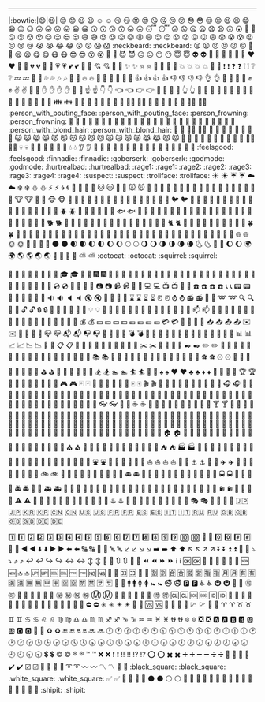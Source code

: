 ---------------
|:bowtie:|😄|😆|
😊 :blush: 😃 :smiley: ☺️ :relaxed:
😏 :smirk: 😍 :heart_eyes: 😘 :kissing_heart:
😚 :kissing_closed_eyes: 😳 :flushed: 😌 :relieved:
😆 :satisfied: 😁 :grin: 😉 :wink:
😜 :stuck_out_tongue_winking_eye: 😝 :stuck_out_tongue_closed_eyes: 😀 :grinning:
😗 :kissing: 😙 :kissing_smiling_eyes: 😛 :stuck_out_tongue:
😴 :sleeping: 😟 :worried: 😦 :frowning:
😧 :anguished: 😮 :open_mouth: 😬 :grimacing:
😕 :confused: 😯 :hushed: 😑 :expressionless:
😒 :unamused: 😅 :sweat_smile: 😓 :sweat:
😥 :disappointed_relieved: 😩 :weary: 😔 :pensive:
😞 :disappointed: 😖 :confounded: 😨 :fearful:
😰 :cold_sweat: 😣 :persevere: 😢 :cry:
😭 :sob: 😂 :joy: 😲 :astonished:
😱 :scream: :neckbeard: :neckbeard: 😫 :tired_face:
😠 :angry: 😡 :rage: 😤 :triumph:
😪 :sleepy: 😋 :yum: 😷 :mask:
😎 :sunglasses: 😵 :dizzy_face: 👿 :imp:
😈 :smiling_imp: 😐 :neutral_face: 😶 :no_mouth:
😇 :innocent: 👽 :alien: 💛 :yellow_heart:
💙 :blue_heart: 💜 :purple_heart: ❤️ :heart:
💚 :green_heart: 💔 :broken_heart: 💓 :heartbeat:
💗 :heartpulse: 💕 :two_hearts: 💞 :revolving_hearts:
💘 :cupid: 💖 :sparkling_heart: ✨ :sparkles:
⭐ :star: 🌟 :star2: 💫 :dizzy:
💥 :boom: 💥 :collision: 💢 :anger:
❗ :exclamation: ❓ :question: ❕ :grey_exclamation:
❔ :grey_question: 💤 :zzz: 💨 :dash:
💦 :sweat_drops: 🎶 :notes: 🎵 :musical_note:
🔥 :fire: 💩 :hankey: 💩 :poop:
💩 :shit: 👍 :+1: 👍 :thumbsup:
👎 :-1: 👎 :thumbsdown: 👌 :ok_hand:
👊 :punch: 👊 :facepunch: ✊ :fist:
✌️ :v: 👋 :wave: ✋ :hand:
✋ :raised_hand: 👐 :open_hands: ☝️ :point_up:
👇 :point_down: 👈 :point_left: 👉 :point_right:
🙌 :raised_hands: 🙏 :pray: 👆 :point_up_2:
👏 :clap: 💪 :muscle: 🤘 :metal:
🖕 :fu: 🚶 :walking: 🏃 :runner:
🏃 :running: 👫 :couple: 👪 :family:
👬 :two_men_holding_hands: 👭 :two_women_holding_hands: 💃 :dancer:
👯 :dancers: 🙆‍♀️ :ok_woman: 🙅 :no_good:
💁 :information_desk_person: 🙋 :raising_hand: 👰‍♀️ :bride_with_veil:
:person_with_pouting_face: :person_with_pouting_face: :person_frowning: :person_frowning: 🙇 :bow:
💏 :couplekiss: 💑 :couple_with_heart: 💆 :massage:
💇 :haircut: 💅 :nail_care: 👦 :boy:
👧 :girl: 👩 :woman: 👨 :man:
👶 :baby: 👵 :older_woman: 👴 :older_man:
:person_with_blond_hair: :person_with_blond_hair: 👲 :man_with_gua_pi_mao: 👳‍♂️ :man_with_turban:
👷 :construction_worker: 👮 :cop: 👼 :angel:
👸 :princess: 😺 :smiley_cat: 😸 :smile_cat:
😻 :heart_eyes_cat: 😽 :kissing_cat: 😼 :smirk_cat:
🙀 :scream_cat: 😿 :crying_cat_face: 😹 :joy_cat:
😾 :pouting_cat: 👹 :japanese_ogre: 👺 :japanese_goblin:
🙈 :see_no_evil: 🙉 :hear_no_evil: 🙊 :speak_no_evil:
💂‍♂️ :guardsman: 💀 :skull: 🐾 :feet:
👄 :lips: 💋 :kiss: 💧 :droplet:
👂 :ear: 👀 :eyes: 👃 :nose:
👅 :tongue: 💌 :love_letter: 👤 :bust_in_silhouette:
👥 :busts_in_silhouette: 💬 :speech_balloon: 💭 :thought_balloon:
:feelsgood: :feelsgood: :finnadie: :finnadie: :goberserk: :goberserk:
:godmode: :godmode: :hurtrealbad: :hurtrealbad: :rage1: :rage1:
:rage2: :rage2: :rage3: :rage3: :rage4: :rage4:
:suspect: :suspect: :trollface: :trollface:
☀️ :sunny: ☔ :umbrella: ☁️ :cloud:
❄️ :snowflake: ⛄ :snowman: ⚡ :zap:
🌀 :cyclone: 🌁 :foggy: 🌊 :ocean:
🐱 :cat: 🐶 :dog: 🐭 :mouse:
🐹 :hamster: 🐰 :rabbit: 🐺 :wolf:
🐸 :frog: 🐯 :tiger: 🐨 :koala:
🐻 :bear: 🐷 :pig: 🐽 :pig_nose:
🐮 :cow: 🐗 :boar: 🐵 :monkey_face:
🐒 :monkey: 🐴 :horse: 🐎 :racehorse:
🐫 :camel: 🐑 :sheep: 🐘 :elephant:
🐼 :panda_face: 🐍 :snake: 🐦 :bird:
🐤 :baby_chick: 🐥 :hatched_chick: 🐣 :hatching_chick:
🐔 :chicken: 🐧 :penguin: 🐢 :turtle:
🐛 :bug: 🐝 :honeybee: 🐜 :ant:
🪲 :beetle: 🐌 :snail: 🐙 :octopus:
🐠 :tropical_fish: 🐟 :fish: 🐳 :whale:
🐋 :whale2: 🐬 :dolphin: 🐄 :cow2:
🐏 :ram: 🐀 :rat: 🐃 :water_buffalo:
🐅 :tiger2: 🐇 :rabbit2: 🐉 :dragon:
🐐 :goat: 🐓 :rooster: 🐕 :dog2:
🐖 :pig2: 🐁 :mouse2: 🐂 :ox:
🐲 :dragon_face: 🐡 :blowfish: 🐊 :crocodile:
🐪 :dromedary_camel: 🐆 :leopard: 🐈 :cat2:
🐩 :poodle: 🐾 :paw_prints: 💐 :bouquet:
🌸 :cherry_blossom: 🌷 :tulip: 🍀 :four_leaf_clover:
🌹 :rose: 🌻 :sunflower: 🌺 :hibiscus:
🍁 :maple_leaf: 🍃 :leaves: 🍂 :fallen_leaf:
🌿 :herb: 🍄 :mushroom: 🌵 :cactus:
🌴 :palm_tree: 🌲 :evergreen_tree: 🌳 :deciduous_tree:
🌰 :chestnut: 🌱 :seedling: 🌼 :blossom:
🌾 :ear_of_rice: 🐚 :shell: 🌐 :globe_with_meridians:
🌞 :sun_with_face: 🌝 :full_moon_with_face: 🌚 :new_moon_with_face:
🌑 :new_moon: 🌒 :waxing_crescent_moon: 🌓 :first_quarter_moon:
🌔 :waxing_gibbous_moon: 🌕 :full_moon: 🌖 :waning_gibbous_moon:
🌗 :last_quarter_moon: 🌘 :waning_crescent_moon: 🌜 :last_quarter_moon_with_face:
🌛 :first_quarter_moon_with_face: 🌔 :moon: 🌍 :earth_africa:
🌎 :earth_americas: 🌏 :earth_asia: 🌋 :volcano:
🌌 :milky_way: ⛅ :partly_sunny: :octocat: :octocat:
:squirrel: :squirrel:

🎍 :bamboo: 💝 :gift_heart: 🎎 :dolls:
🎒 :school_satchel: 🎓 :mortar_board: 🎏 :flags:
🎆 :fireworks: 🎇 :sparkler: 🎐 :wind_chime:
🎑 :rice_scene: 🎃 :jack_o_lantern: 👻 :ghost:
🎅 :santa: 🎄 :christmas_tree: 🎁 :gift:
🔔 :bell: 🔕 :no_bell: 🎋 :tanabata_tree:
🎉 :tada: 🎊 :confetti_ball: 🎈 :balloon:
🔮 :crystal_ball: 💿 :cd: 📀 :dvd:
💾 :floppy_disk: 📷 :camera: 📹 :video_camera:
🎥 :movie_camera: 💻 :computer: 📺 :tv:
📱 :iphone: ☎️ :phone: ☎️ :telephone:
📞 :telephone_receiver: 📟 :pager: 📠 :fax:
💽 :minidisc: 📼 :vhs: 🔉 :sound:
🔈 :speaker: 🔇 :mute: 📢 :loudspeaker:
📣 :mega: ⌛ :hourglass: ⏳ :hourglass_flowing_sand:
⏰ :alarm_clock: ⌚ :watch: 📻 :radio:
📡 :satellite: ➿ :loop: 🔍 :mag:
🔎 :mag_right: 🔓 :unlock: 🔒 :lock:
🔏 :lock_with_ink_pen: 🔐 :closed_lock_with_key: 🔑 :key:
💡 :bulb: 🔦 :flashlight: 🔆 :high_brightness:
🔅 :low_brightness: 🔌 :electric_plug: 🔋 :battery:
📲 :calling: 📧 :email: 📫 :mailbox:
📮 :postbox: 🛀 :bath: 🛁 :bathtub:
🚿 :shower: 🚽 :toilet: 🔧 :wrench:
🔩 :nut_and_bolt: 🔨 :hammer: 💺 :seat:
💰 :moneybag: 💴 :yen: 💵 :dollar:
💷 :pound: 💶 :euro: 💳 :credit_card:
💸 :money_with_wings: 📧 :e-mail: 📥 :inbox_tray:
📤 :outbox_tray: ✉️ :envelope: 📨 :incoming_envelope:
📯 :postal_horn: 📪 :mailbox_closed: 📬 :mailbox_with_mail:
📭 :mailbox_with_no_mail: 🚪 :door: 🚬 :smoking:
💣 :bomb: 🔫 :gun: 🔪 :hocho:
💊 :pill: 💉 :syringe: 📄 :page_facing_up:
📃 :page_with_curl: 📑 :bookmark_tabs: 📊 :bar_chart:
📈 :chart_with_upwards_trend: 📉 :chart_with_downwards_trend: 📜 :scroll:
📋 :clipboard: 📆 :calendar: 📅 :date:
📇 :card_index: 📁 :file_folder: 📂 :open_file_folder:
✂️ :scissors: 📌 :pushpin: 📎 :paperclip:
✒️ :black_nib: ✏️ :pencil2: 📏 :straight_ruler:
📐 :triangular_ruler: 📕 :closed_book: 📗 :green_book:
📘 :blue_book: 📙 :orange_book: 📓 :notebook:
📔 :notebook_with_decorative_cover: 📒 :ledger: 📚 :books:
🔖 :bookmark: 📛 :name_badge: 🔬 :microscope:
🔭 :telescope: 📰 :newspaper: 🏈 :football:
🏀 :basketball: ⚽ :soccer: ⚾ :baseball:
🎾 :tennis: 🎱 :8ball: 🏉 :rugby_football:
🎳 :bowling: ⛳ :golf: 🚵 :mountain_bicyclist:
🚴 :bicyclist: 🏇 :horse_racing: 🏂 :snowboarder:
🏊 :swimmer: 🏄 :surfer: 🎿 :ski:
♠️ :spades: ♥️ :hearts: ♣️ :clubs:
♦️ :diamonds: 💎 :gem: 💍 :ring:
🏆 :trophy: 🎼 :musical_score: 🎹 :musical_keyboard:
🎻 :violin: 👾 :space_invader: 🎮 :video_game:
🃏 :black_joker: 🎴 :flower_playing_cards: 🎲 :game_die:
🎯 :dart: 🀄 :mahjong: 🎬 :clapper:
📝 :memo: 📝 :pencil: 📖 :book:
🎨 :art: 🎤 :microphone: 🎧 :headphones:
🎺 :trumpet: 🎷 :saxophone: 🎸 :guitar:
👞 :shoe: 👡 :sandal: 👠 :high_heel:
💄 :lipstick: 👢 :boot: 👕 :shirt:
👕 :tshirt: 👔 :necktie: 👚 :womans_clothes:
👗 :dress: 🎽 :running_shirt_with_sash: 👖 :jeans:
👘 :kimono: 👙 :bikini: 🎀 :ribbon:
🎩 :tophat: 👑 :crown: 👒 :womans_hat:
👞 :mans_shoe: 🌂 :closed_umbrella: 💼 :briefcase:
👜 :handbag: 👝 :pouch: 👛 :purse:
👓 :eyeglasses: 🎣 :fishing_pole_and_fish: ☕ :coffee:
🍵 :tea: 🍶 :sake: 🍼 :baby_bottle:
🍺 :beer: 🍻 :beers: 🍸 :cocktail:
🍹 :tropical_drink: 🍷 :wine_glass: 🍴 :fork_and_knife:
🍕 :pizza: 🍔 :hamburger: 🍟 :fries:
🍗 :poultry_leg: 🍖 :meat_on_bone: 🍝 :spaghetti:
🍛 :curry: 🍤 :fried_shrimp: 🍱 :bento:
🍣 :sushi: 🍥 :fish_cake: 🍙 :rice_ball:
🍘 :rice_cracker: 🍚 :rice: 🍜 :ramen:
🍲 :stew: 🍢 :oden: 🍡 :dango:
🥚 :egg: 🍞 :bread: 🍩 :doughnut:
🍮 :custard: 🍦 :icecream: 🍨 :ice_cream:
🍧 :shaved_ice: 🎂 :birthday: 🍰 :cake:
🍪 :cookie: 🍫 :chocolate_bar: 🍬 :candy:
🍭 :lollipop: 🍯 :honey_pot: 🍎 :apple:
🍏 :green_apple: 🍊 :tangerine: 🍋 :lemon:
🍒 :cherries: 🍇 :grapes: 🍉 :watermelon:
🍓 :strawberry: 🍑 :peach: 🍈 :melon:
🍌 :banana: 🍐 :pear: 🍍 :pineapple:
🍠 :sweet_potato: 🍆 :eggplant: 🍅 :tomato:
🌽 :corn:
🏠 :house: 🏡 :house_with_garden: 🏫 :school:
🏢 :office: 🏣 :post_office: 🏥 :hospital:
🏦 :bank: 🏪 :convenience_store: 🏩 :love_hotel:
🏨 :hotel: 💒 :wedding: ⛪ :church:
🏬 :department_store: 🏤 :european_post_office: 🌇 :city_sunrise:
🌆 :city_sunset: 🏯 :japanese_castle: 🏰 :european_castle:
⛺ :tent: 🏭 :factory: 🗼 :tokyo_tower:
🗾 :japan: 🗻 :mount_fuji: 🌄 :sunrise_over_mountains:
🌅 :sunrise: 🌠 :stars: 🗽 :statue_of_liberty:
🌉 :bridge_at_night: 🎠 :carousel_horse: 🌈 :rainbow:
🎡 :ferris_wheel: ⛲ :fountain: 🎢 :roller_coaster:
🚢 :ship: 🚤 :speedboat: ⛵ :boat:
⛵ :sailboat: 🚣 :rowboat: ⚓ :anchor:
🚀 :rocket: ✈️ :airplane: 🚁 :helicopter:
🚂 :steam_locomotive: 🚊 :tram: 🚞 :mountain_railway:
🚲 :bike: 🚡 :aerial_tramway: 🚟 :suspension_railway:
🚠 :mountain_cableway: 🚜 :tractor: 🚙 :blue_car:
🚘 :oncoming_automobile: 🚗 :car: 🚗 :red_car:
🚕 :taxi: 🚖 :oncoming_taxi: 🚛 :articulated_lorry:
🚌 :bus: 🚍 :oncoming_bus: 🚨 :rotating_light:
🚓 :police_car: 🚔 :oncoming_police_car: 🚒 :fire_engine:
🚑 :ambulance: 🚐 :minibus: 🚚 :truck:
🚋 :train: 🚉 :station: 🚆 :train2:
🚅 :bullettrain_front: 🚄 :bullettrain_side: 🚈 :light_rail:
🚝 :monorail: 🚃 :railway_car: 🚎 :trolleybus:
🎫 :ticket: ⛽ :fuelpump: 🚦 :vertical_traffic_light:
🚥 :traffic_light: ⚠️ :warning: 🚧 :construction:
🔰 :beginner: 🏧 :atm: 🎰 :slot_machine:
🚏 :busstop: 💈 :barber: ♨️ :hotsprings:
🏁 :checkered_flag: 🎌 :crossed_flags: 🏮 :izakaya_lantern:
🗿 :moyai: 🎪 :circus_tent: 🎭 :performing_arts:
📍 :round_pushpin: 🚩 :triangular_flag_on_post: 🇯🇵 :jp:
🇰🇷 :kr: 🇨🇳 :cn: 🇺🇸 :us:
🇫🇷 :fr: 🇪🇸 :es: 🇮🇹 :it:
🇷🇺 :ru: 🇬🇧 :gb: 🇬🇧 :uk:
🇩🇪 :de:

1️⃣ :one: 2️⃣ :two: 3️⃣ :three:
4️⃣ :four: 5️⃣ :five: 6️⃣ :six:
7️⃣ :seven: 8️⃣ :eight: 9️⃣ :nine:
🔟 :keycap_ten: 🔢 :1234: 0️⃣ :zero:
#️⃣ :hash: 🔣 :symbols: ◀️ :arrow_backward:
⬇️ :arrow_down: ▶️ :arrow_forward: ⬅️ :arrow_left:
🔠 :capital_abcd: 🔡 :abcd: 🔤 :abc:
↙️ :arrow_lower_left: ↘️ :arrow_lower_right: ➡️ :arrow_right:
⬆️ :arrow_up: ↖️ :arrow_upper_left: ↗️ :arrow_upper_right:
⏬ :arrow_double_down: ⏫ :arrow_double_up: 🔽 :arrow_down_small:
⤵️ :arrow_heading_down: ⤴️ :arrow_heading_up: ↩️ :leftwards_arrow_with_hook:
↪️ :arrow_right_hook: ↔️ :left_right_arrow: ↕️ :arrow_up_down:
🔼 :arrow_up_small: 🔃 :arrows_clockwise: 🔄 :arrows_counterclockwise:
⏪ :rewind: ⏩ :fast_forward: ℹ️ :information_source:
🆗 :ok: 🔀 :twisted_rightwards_arrows: 🔁 :repeat:
🔂 :repeat_one: 🆕 :new: 🔝 :top:
🆙 :up: 🆒 :cool: 🆓 :free:
🆖 :ng: 🎦 :cinema: 🈁 :koko:
📶 :signal_strength: 🈹 :u5272: 🈴 :u5408:
🈺 :u55b6: 🈯 :u6307: 🈷️ :u6708:
🈶 :u6709: 🈵 :u6e80: 🈚 :u7121:
🈸 :u7533: 🈳 :u7a7a: 🈲 :u7981:
🈂️ :sa: 🚻 :restroom: 🚹 :mens:
🚺 :womens: 🚼 :baby_symbol: 🚭 :no_smoking:
🅿️ :parking: ♿ :wheelchair: 🚇 :metro:
🛄 :baggage_claim: 🉑 :accept: 🚾 :wc:
🚰 :potable_water: 🚮 :put_litter_in_its_place: ㊙️ :secret:
㊗️ :congratulations: Ⓜ️ :m: 🛂 :passport_control:
🛅 :left_luggage: 🛃 :customs: 🉐 :ideograph_advantage:
🆑 :cl: 🆘 :sos: 🆔 :id:
🚫 :no_entry_sign: 🔞 :underage: 📵 :no_mobile_phones:
🚯 :do_not_litter: 🚱 :non-potable_water: 🚳 :no_bicycles:
🚷 :no_pedestrians: 🚸 :children_crossing: ⛔ :no_entry:
✳️ :eight_spoked_asterisk: ✴️ :eight_pointed_black_star: 💟 :heart_decoration:
🆚 :vs: 📳 :vibration_mode: 📴 :mobile_phone_off:
💹 :chart: 💱 :currency_exchange: ♈ :aries:
♉ :taurus: ♊ :gemini: ♋ :cancer:
♌ :leo: ♍ :virgo: ♎ :libra:
♏ :scorpius: ♐ :sagittarius: ♑ :capricorn:
♒ :aquarius: ♓ :pisces: ⛎ :ophiuchus:
🔯 :six_pointed_star: ❎ :negative_squared_cross_mark: 🅰️ :a:
🅱️ :b: 🆎 :ab: 🅾️ :o2:
💠 :diamond_shape_with_a_dot_inside: ♻️ :recycle: 🔚 :end:
🔛 :on: 🔜 :soon: 🕐 :clock1:
🕜 :clock130: 🕙 :clock10: 🕥 :clock1030:
🕚 :clock11: 🕦 :clock1130: 🕛 :clock12:
🕧 :clock1230: 🕑 :clock2: 🕝 :clock230:
🕒 :clock3: 🕞 :clock330: 🕓 :clock4:
🕟 :clock430: 🕔 :clock5: 🕠 :clock530:
🕕 :clock6: 🕡 :clock630: 🕖 :clock7:
🕢 :clock730: 🕗 :clock8: 🕣 :clock830:
🕘 :clock9: 🕤 :clock930: 💲 :heavy_dollar_sign:
©️ :copyright: ®️ :registered: ™️ :tm:
❌ :x: ❗ :heavy_exclamation_mark: ‼️ :bangbang:
⁉️ :interrobang: ⭕ :o: ✖️ :heavy_multiplication_x:
➕ :heavy_plus_sign: ➖ :heavy_minus_sign: ➗ :heavy_division_sign:
💮 :white_flower: 💯 :100: ✔️ :heavy_check_mark:
☑️ :ballot_box_with_check: 🔘 :radio_button: 🔗 :link:
➰ :curly_loop: 〰️ :wavy_dash: 〽️ :part_alternation_mark:
🔱 :trident: :black_square: :black_square: :white_square: :white_square:
✅ :white_check_mark: 🔲 :black_square_button: 🔳 :white_square_button:
⚫ :black_circle: ⚪ :white_circle: 🔴 :red_circle:
🔵 :large_blue_circle: 🔷 :large_blue_diamond: 🔶 :large_orange_diamond:
🔹 :small_blue_diamond: 🔸 :small_orange_diamond: 🔺 :small_red_triangle:
🔻 :small_red_triangle_down: :shipit: :shipit:
